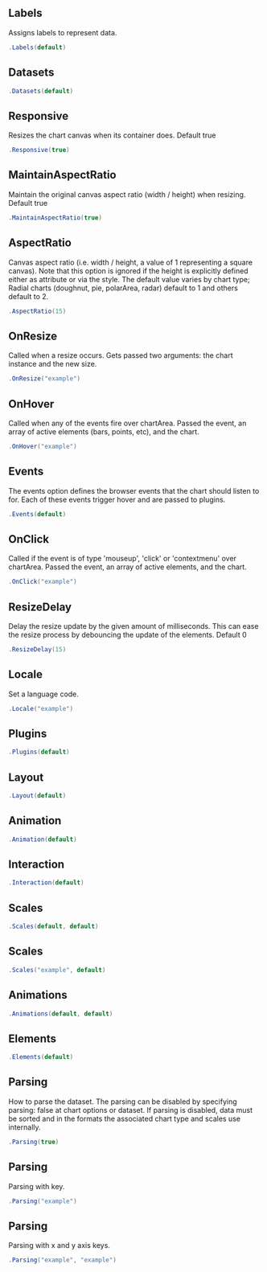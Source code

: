 ## Labels
Assigns labels to represent data.
```csharp
.Labels(default)
```

## Datasets

```csharp
.Datasets(default)
```

## Responsive
Resizes the chart canvas when its container does. Default true
```csharp
.Responsive(true)
```

## MaintainAspectRatio
Maintain the original canvas aspect ratio (width / height) when resizing. Default true
```csharp
.MaintainAspectRatio(true)
```

## AspectRatio
Canvas aspect ratio (i.e. width / height, a value of 1 representing a square canvas).
            Note that this option is ignored if the height is explicitly defined either as attribute or via the style.
            The default value varies by chart type; Radial charts (doughnut, pie, polarArea, radar) default to 1 and others default to 2.
```csharp
.AspectRatio(15)
```

## OnResize
Called when a resize occurs. Gets passed two arguments: the chart instance and the new size.
```csharp
.OnResize("example")
```

## OnHover
Called when any of the events fire over chartArea. 
            Passed the event, an array of active elements (bars, points, etc), and the chart.
```csharp
.OnHover("example")
```

## Events
The events option defines the browser events that the chart should listen to for. 
            Each of these events trigger hover and are passed to plugins.
```csharp
.Events(default)
```

## OnClick
Called if the event is of type 'mouseup', 'click' or 'contextmenu' over chartArea. 
            Passed the event, an array of active elements, and the chart.
```csharp
.OnClick("example")
```

## ResizeDelay
Delay the resize update by the given amount of milliseconds.
            This can ease the resize process by debouncing the update of the elements.
            Default 0
```csharp
.ResizeDelay(15)
```

## Locale
Set a language code.
```csharp
.Locale("example")
```

## Plugins

```csharp
.Plugins(default)
```

## Layout

```csharp
.Layout(default)
```

## Animation

```csharp
.Animation(default)
```

## Interaction

```csharp
.Interaction(default)
```

## Scales

```csharp
.Scales(default, default)
```

## Scales

```csharp
.Scales("example", default)
```

## Animations

```csharp
.Animations(default, default)
```

## Elements

```csharp
.Elements(default)
```

## Parsing
How to parse the dataset. The parsing can be disabled by specifying parsing: false at chart options or dataset. 
            If parsing is disabled, data must be sorted and in the formats the associated chart type and scales use internally.
```csharp
.Parsing(true)
```

## Parsing
Parsing with key.
```csharp
.Parsing("example")
```

## Parsing
Parsing with x and y axis keys.
```csharp
.Parsing("example", "example")
```

